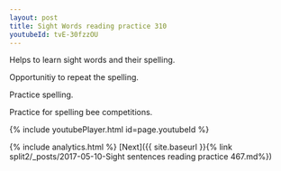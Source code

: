 ```yaml
---
layout: post
title: Sight Words reading practice 310
youtubeId: tvE-30fzzOU
---
```

 
 
Helps to learn sight words and their spelling.

Opportunitiy to repeat the spelling. 

Practice spelling. 
 
Practice for spelling bee competitions. 
 
{% include youtubePlayer.html id=page.youtubeId %}
 
 
{% include analytics.html %} 
[Next]({{ site.baseurl }}{% link  split2/_posts/2017-05-10-Sight sentences reading practice 467.md%})
 
